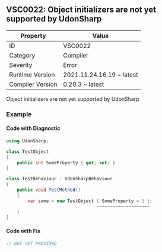 ## VSC0022: Object initializers are not yet supported by UdonSharp

| Property         | Value                     | 
| ---------------- | ------------------------- | 
| ID               | VSC0022                   | 
| Category         | Compiler                  | 
| Severity         | Error                     | 
| Runtime Version  | 2021.11.24.16.19 ~ latest | 
| Compiler Version | 0.20.3 ~ latest           | 

Object initializers are not yet supported by UdonSharp  

### Example

#### Code with Diagnostic


```csharp
using UdonSharp;

class TestObject
{
    public int SomeProperty { get; set; }
}

class TestBehaviour : UdonSharpBehaviour
{
    public void TestMethod()
    {
        var some = new TestObject { SomeProperty = 1 };
                                  ~~~~~~~~~~~~~~~~~~~~
    }
}
```

#### Code with Fix


```csharp
// NOT YET PROVIDED
```


